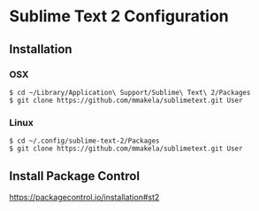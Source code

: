 # Sublime Text 2 Configuration

## Installation

### OSX

    $ cd ~/Library/Application\ Support/Sublime\ Text\ 2/Packages
    $ git clone https://github.com/mmakela/sublimetext.git User

### Linux

    $ cd ~/.config/sublime-text-2/Packages
    $ git clone https://github.com/mmakela/sublimetext.git User

## Install Package Control

https://packagecontrol.io/installation#st2
